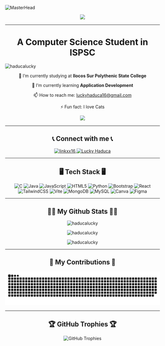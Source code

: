 ![MasterHead](https://i.pinimg.com/originals/2a/79/61/2a7961d30dd51b1a8ac86d2dcf76d6ae.jpg)

<div align="center">
  <a href="https://git.io/typing-svg" target="_blank">
    <img src="https://readme-typing-svg.herokuapp.com?font=VT323&color=FF0000&size=35&center=true&vCenter=true&lines=Hi+I'm+Lucky+Haduca;I+Like+Programming!">
</a>
</div>

<hr>

<h1 align="center">A Computer Science Student in ISPSC</h1>

<p align="left"> <img src="https://komarev.com/ghpvc/?username=haducalucky&label=Profile%20views&color=0e75b6&style=flat" alt="haducalucky" /> </p>

<div align="center">

 🔭 I’m currently studying at **Ilocos Sur Polythenic State College**
 
 🌱 I’m currently learning **Application Development**
 
 📫 How to reach me: [luckyhaduca16@gmail.com](mailto:luckyhaduca16@gmail.com)
 
 ⚡ Fun fact: I love Cats

<a href="https://haducalucky.github.io/Portfolio-HaducaLucky/" target="_blank">
     <img src="https://img.shields.io/badge/Portfolio-FF0000?style=for-the-badge&logo=todoist&logoColor=000000" />
</a>


</div>

<hr>

<div align="center">
<h2>📞 Connect with me 📞</h2>
<p>
  <a href="https://instagram.com/linkxx16" target="_blank">
    <img align="center" src="https://raw.githubusercontent.com/rahuldkjain/github-profile-readme-generator/master/src/images/icons/Social/instagram.svg" alt="linkxx16" height="30" width="40" />
  </a>
  <a href="https://discord.gg/LuckyHaduca" target="_blank">
    <img align="center" src="https://raw.githubusercontent.com/rahuldkjain/github-profile-readme-generator/master/src/images/icons/Social/discord.svg" alt="Lucky Haduca" height="30" width="40" />
  </a>
</p>
</div>

<hr>

<div align="center">
  <h2>🖥️ Tech Stack 🖥️</h2>
  <div style="text-align: center;">
    <img src="https://img.shields.io/badge/c-%2300599C.svg?style=for-the-badge&logo=c&logoColor=white" alt="C">
    <img src="https://img.shields.io/badge/java-%23ED8B00.svg?style=for-the-badge&logo=openjdk&logoColor=white" alt="Java">
    <img src="https://img.shields.io/badge/javascript-%23323330.svg?style=for-the-badge&logo=javascript&logoColor=%23F7DF1E" alt="JavaScript">
    <img src="https://img.shields.io/badge/html5-%23E34F26.svg?style=for-the-badge&logo=html5&logoColor=white" alt="HTML5">
    <img src="https://img.shields.io/badge/python-3670A0?style=for-the-badge&logo=python&logoColor=ffdd54" alt="Python">
    <img src="https://img.shields.io/badge/bootstrap-%238511FA.svg?style=for-the-badge&logo=bootstrap&logoColor=white" alt="Bootstrap">
    <img src="https://img.shields.io/badge/react-%2320232a.svg?style=for-the-badge&logo=react&logoColor=%2361DAFB" alt="React">
    <img src="https://img.shields.io/badge/tailwindcss-%2338B2AC.svg?style=for-the-badge&logo=tailwind-css&logoColor=white" alt="TailwindCSS">
    <img src="https://img.shields.io/badge/vite-%23646CFF.svg?style=for-the-badge&logo=vite&logoColor=white" alt="Vite">
    <img src="https://img.shields.io/badge/MongoDB-%234ea94b.svg?style=for-the-badge&logo=mongodb&logoColor=white" alt="MongoDB">
    <img src="https://img.shields.io/badge/mysql-%2300000f.svg?style=for-the-badge&logo=mysql&logoColor=white" alt="MySQL">
    <img src="https://img.shields.io/badge/Canva-%2300C4CC.svg?style=for-the-badge&logo=Canva&logoColor=white" alt="Canva">
    <img src="https://img.shields.io/badge/figma-%23F24E1E.svg?style=for-the-badge&logo=figma&logoColor=white" alt="Figma">
  </div>
</div>

<hr>

<div align="center">
<h2>🥷🏻 My Github Stats 🥷🏻</h2>
<p><img src="https://github-readme-stats.vercel.app/api/top-langs?username=haducalucky&show_icons=true&locale=en&layout=compact&theme=radical" alt="haducalucky" /></p>

<p align="center"><img src="https://github-readme-stats.vercel.app/api?username=haducalucky&show_icons=true&locale=en&theme=radical" alt="haducalucky" /></p>

<p align="center"><img src="https://github-readme-streak-stats.herokuapp.com/?user=haducalucky&theme=radical" alt="haducalucky" /></p>
</div>

<hr>
<h2 align="center">👺 My Contributions 👺</h2>
<img alt="snake gif" src="https://raw.githubusercontent.com/HaducaLucky/HaducaLucky/output/github-contribution-grid-snake.svg" />

<hr>

<div align="center">
  <h2>🏆 GitHub Trophies 🏆</h2>
  <div style="text-align: center;">
    <img src="https://github-profile-trophy.vercel.app/?username=HaducaLucky&theme=radical&no-frame=false&no-bg=true&margin-w=4" alt="GitHub Trophies">
  </div>
</div>

